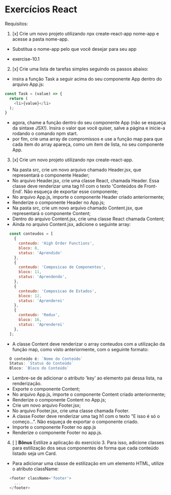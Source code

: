# Exercícios React

Requisitos:

1. [x] Crie um novo projeto utilizando npx create-react-app nome-app e acesse a pasta nome-app.
 * Substitua o nome-app pelo que você desejar para seu app
  - exercise-10.1
2. [x] Crie uma lista de tarefas simples seguindo os passos abaixo:
 * insira a função Task a seguir acima do seu componente App dentro do arquivo App.js:

```js
const Task = (value) => {
  return (
    <li>{value}</li>
  );
}
```
 * agora, chame a função dentro do seu componente App (não se esqueça da sintaxe JSX!). Insira o valor que você quiser, salve a página e inicie-a rodando o comando npm start.
 * por fim, crie uma array de compromissos e use a função map para que cada item do array apareça, como um item de lista, no seu componente App.

3. [x] Crie um novo projeto utilizando npx create-react-app.
 * Na pasta src, crie um novo arquivo chamado Header.jsx, que representará o componente Header;
 * No arquivo Header.jsx, crie uma classe React, chamada Header. Essa classe deve renderizar uma tag h1 com o texto 'Conteúdos de Front-End'. Não esqueça de exportar esse componente;
 * No arquivo App.js, importe o componente Header criado anteriormente;
 * Renderize o componente Header no App.js;
 * Na pasta src, crie um novo arquivo chamado Content.jsx, que representará o componente Content;
 * Dentro do arquivo Content.jsx, crie uma classe React chamada Content;
 * Ainda no arquivo Content.jsx, adicione o seguinte array:
```js
  const conteudos = [
    {
      conteudo: 'High Order Functions',
      bloco: 8,
      status: 'Aprendido'
    },
    {
      conteudo: 'Composicao de Componentes',
      bloco: 11,
      status: 'Aprendendo',
    },
    {
      conteudo: 'Composicao de Estados',
      bloco: 12,
      status: 'Aprenderei'
    },
    {
      conteudo: 'Redux',
      bloco: 16,
      status: 'Aprenderei'
    },
  ];

```
 * A classe Content deve renderizar o array conteudos com a utilização da função map, como visto anteriormente, com o seguinte formato:

```js
  O conteúdo é: `Nome do Conteúdo`
  Status: `Status do Conteúdo`
  Bloco: `Bloco do Conteúdo`
```
 * Lembre-se de adicionar o atributo 'key' ao elemento pai dessa lista, na renderização.
 * Exporte o componente Content;
 * No arquivo App.js, importe o componente Content criado anteriormente;
 * Renderize o componente Content no App.js;
 * Crie um novo arquivo Footer.jsx;
 * No arquivo Footer.jsx, crie uma classe chamada Footer.
 * A classe Footer deve renderizar uma tag h1 com o texto "E isso é só o começo...". Não esqueça de exportar o componente criado.
 * Importe o componente Footer no app.js
 * Renderize o componente Footer no app.js.

4. [ ] **Bônus** Estilize a aplicação do exercicio 3. Para isso, adicione classes para estilização dos seus componentes de forma que cada conteúdo listado seja um Card.
 * Para adicionar uma classe de estilização em um elemento HTML, utilize o atributo className:
```js
  <footer className='footer'>
    ...
  </footer>
```